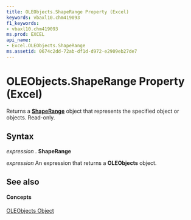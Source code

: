 ```yaml
---
title: OLEObjects.ShapeRange Property (Excel)
keywords: vbaxl10.chm419093
f1_keywords:
- vbaxl10.chm419093
ms.prod: EXCEL
api_name:
- Excel.OLEObjects.ShapeRange
ms.assetid: 0674c2dd-72ab-df1d-d972-e2909eb27de7
---
```



# OLEObjects.ShapeRange Property (Excel)

Returns a  **[ShapeRange](shaperange-object-excel.md)** object that represents the specified object or objects. Read-only.


## Syntax

 _expression_ . **ShapeRange**

 _expression_ An expression that returns a **OLEObjects** object.


## See also


#### Concepts


[OLEObjects Object](oleobjects-object-excel.md)

